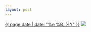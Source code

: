 ```yaml
---
layout: post
---
```


<p>
  <time><a href="/72">{{ page.date | date: "%e %B, %Y" }}</a></time>
  <a href="/72"><img src="{{ site.assets_url }}/72.jpg"/></a>
</p>
